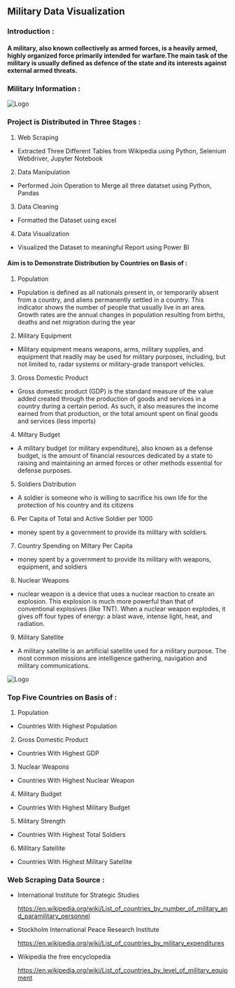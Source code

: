 
## Military Data Visualization 
### Introduction :
#### A military, also known collectively as armed forces, is a heavily armed, highly organized force primarily intended for warfare.The main task of the military is usually defined as defence of the state and its interests against external armed threats.

### Military Information :
![Logo](https://github.com/Sohail00786/Military-Data-Visualization/blob/be0216a9aeab083326aa8d68d0e50dd82f572740/new_1__online-video-cutter_com__AdobeExpress.gif)

### Project is Distributed in Three Stages :
1. Web Scraping 
 - Extracted Three Different Tables from Wikipedia using Python, Selenium Webdriver, Jupyter Notebook
2. Data Manipulation
 - Performed Join Operation to Merge all three datatset using Python, Pandas
3. Data Cleaning
 - Formatted the Dataset using excel
4. Data Visualization
 - Visualized the Dataset to meaningful Report using Power BI

#### Aim is to Demonstrate Distribution by Countries on Basis of :
1. Population
 - Population is defined as all nationals present in, or temporarily absent from a country, and aliens permanently settled in a country. This indicator shows the number of people that usually live in an area. Growth rates are the annual changes in population resulting from births, deaths and net migration during the year
2. Military Equipment
 - Military equipment means weapons, arms, military supplies, and equipment that readily may be used for military purposes, including, but not limited to, radar systems or military-grade transport vehicles.
3. Gross Domestic Product
 - Gross domestic product (GDP) is the standard measure of the value added created through the production of goods and services in a country during a certain period. As such, it also measures the income earned from that production, or the total amount spent on final goods and services (less imports)
4. Miltary Budget
 - A military budget (or military expenditure), also known as a defense budget, is the amount of financial resources dedicated by a state to raising and maintaining an armed forces or other methods essential for defense purposes.
5. Soldiers Distribution
 -  A soldier is someone who is willing to sacrifice his own life for the protection of his country and its citizens
6. Per Capita of Total and Active Soldier per 1000
 - money spent by a government to provide its military with soldiers.
7. Country Spending on Miltary Per Capita
 - money spent by a government to provide its military with weapons, equipment, and soldiers
8. Nuclear Weapons
 - nuclear weapon is a device that uses a nuclear reaction to create an explosion. This explosion is much more powerful than that of conventional explosives (like TNT). When a nuclear weapon explodes, it gives off four types of energy: a blast wave, intense light, heat, and radiation.
9. Military Satellite
 - A military satellite is an artificial satellite used for a military purpose. The most common missions are intelligence gathering, navigation and military communications.


![Logo](https://github.com/Sohail00786/Military-Data-Visualization/blob/561d26f41140c15b4683923f8be8db6c1e32bd32/Visualization_-_Power_BI_Desktop_2022-12-04_19-47-18__online-video-cutter_com__AdobeExpress%20(1).gif)
### Top Five Countries on Basis of :
1. Population
 - Countries With Highest Population
2. Gross Domestic Product
 - Countries With Highest GDP
3. Nuclear Weapons
 - Countries With Highest Nuclear Weapon
4. Military Budget
 - Countries With Highest Military Budget
5. Military Strength
 - Countries With Highest Total Soldiers
6. Millitary Satellite
 - Countries With Highest Military Satellite






### Web Scraping Data Source :

- International Institute for Strategic Studies

   https://en.wikipedia.org/wiki/List_of_countries_by_number_of_military_and_paramilitary_personnel
   
- Stockholm International Peace Research Institute

   https://en.wikipedia.org/wiki/List_of_countries_by_military_expenditures
   
- Wikipedia the free encyclopedia 

  https://en.wikipedia.org/wiki/List_of_countries_by_level_of_military_equipment
   
